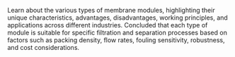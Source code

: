 Learn about the various types of membrane modules, highlighting their unique characteristics, advantages, disadvantages, working principles, and applications across different industries. Concluded that each type of module is suitable for specific filtration and separation processes based on factors such as packing density, flow rates, fouling sensitivity, robustness, and cost considerations.
